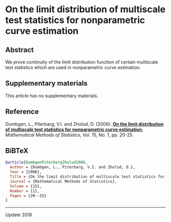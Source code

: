 # On the limit distribution of multiscale test statistics for nonparametric curve estimation

## Abstract
We prove continuity of the limit distribution function of certain multiscale test statistics which are used in nonparametric curve estimation.

## Supplementary materials
This article has no supplementary materials.

## Reference

Dumbgen, L., Piterbarg, V.I. and Zholud, D. (2006). [**On the limit distribution of multiscale test statistics for nonparametric curve estimation**](http://www.zholud.com/articles/On-the-Limit-Distribution-of-Multiscale-Test-Statistics-for-Nonparametric-Curve-Estimation.pdf), *Mathematical Methods of Statistics*, Vol. 15, No. 1, pp. 20-25.

## BiBTeX

``` BiBTeX
@article{DumbgenPiterbargZholud2006,
  Author = {Dumbgen, L., Piterbarg, V.I. and Zholud, D.},
  Year = {2006},
  Title = {On the limit distribution of multiscale test statistics for nonparametric curve estimation},
  Journal = {Mathematical Methods of Statistics},
  Volume = {15},
  Number = {1},
  Pages = {20--25}
}
``` 

---
Update 2018
